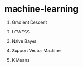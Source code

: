 # machine-learning
1. Gradient Descent

2. LOWESS

3. Naive Bayes

4. Support Vector Machine

5. K Means
